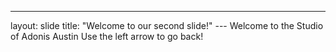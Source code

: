 ---
layout: slide
title: "Welcome to our second slide!"
--- Welcome to the Studio of Adonis Austin
Use the left arrow to go back!
